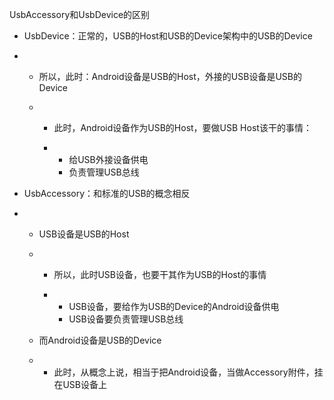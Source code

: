UsbAccessory和UsbDevice的区别

- UsbDevice：正常的，USB的Host和USB的Device架构中的USB的Device

- - 所以，此时：Android设备是USB的Host，外接的USB设备是USB的Device

  - - 此时，Android设备作为USB的Host，要做USB Host该干的事情：

    - - 给USB外接设备供电
      - 负责管理USB总线

- UsbAccessory：和标准的USB的概念相反

- - USB设备是USB的Host

  - - 所以，此时USB设备，也要干其作为USB的Host的事情

    - - USB设备，要给作为USB的Device的Android设备供电
      - USB设备要负责管理USB总线

  - 而Android设备是USB的Device

  - - 此时，从概念上说，相当于把Android设备，当做Accessory附件，挂在USB设备上